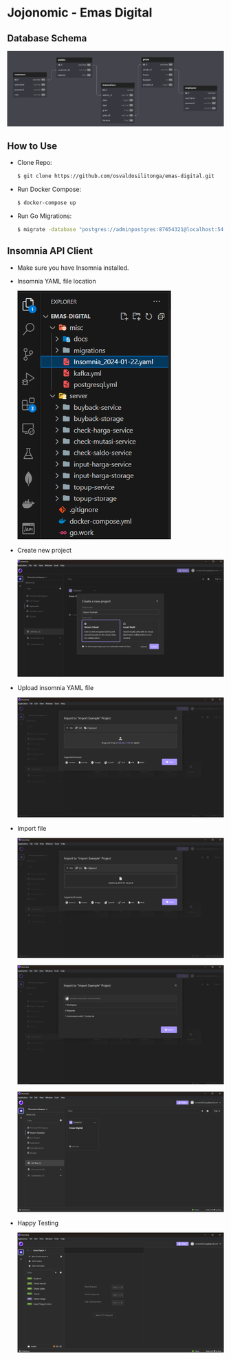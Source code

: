 # Jojonomic - Emas Digital

## Database Schema

![Database Schema](./misc/docs/db_schema.png)

## How to Use

- Clone Repo:

  ```bash
  $ git clone https://github.com/osvaldosilitonga/emas-digital.git
  ```

- Run Docker Compose:

  ```bash
  $ docker-compose up
  ```

- Run Go Migrations:
  ```bash
  $ migrate -database "postgres://adminpostgres:87654321@localhost:5435/emasdigital?sslmode=disable" -path ./misc/migrations up
  ```

## Insomnia API Client

- Make sure you have Insomnia installed.

- Insomnia YAML file location

  ![Insomnia YAML File Location](./misc/docs/insomnia_file_location.png)

- Create new project

  ![New Project](./misc/docs/create_new_project.png)

- Upload insomnia YAML file

  ![Upload File](./misc/docs/choose_file.png)

- Import file

  ![Import File](./misc/docs/import.png)

  ![Scan File](./misc/docs/scan_file.png)

  ![After Import File](./misc/docs/after_import.png)

- Happy Testing

  ![Happy Testing](./misc/docs/happy_testing.png)
